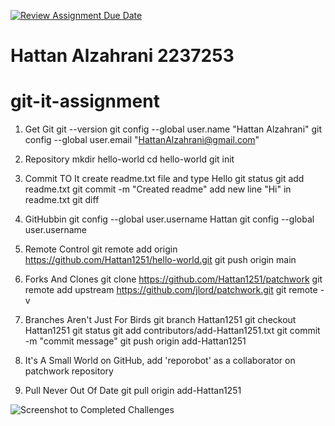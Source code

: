 [![Review Assignment Due Date](https://classroom.github.com/assets/deadline-readme-button-24ddc0f5d75046c5622901739e7c5dd533143b0c8e959d652212380cedb1ea36.svg)](https://classroom.github.com/a/QUrc6Bid)

# Hattan Alzahrani 2237253

# git-it-assignment

1. Get Git 
git --version
git config --global user.name "Hattan Alzahrani"
git config --global user.email "HattanAlzahrani@gmail.com"

2. Repository 
mkdir hello-world
cd hello-world
git init

3. Commit TO It 
create readme.txt file and type Hello
git status 
git add readme.txt 
git commit -m "Created readme"
add new line "Hi" in readme.txt
git diff

4. GitHubbin
git config --global user.username Hattan
git config --global user.username 

5. Remote Control 
git remote add origin https://github.com/Hattan1251/hello-world.git
git push origin main


6. Forks And Clones
git clone https://github.com/Hattan1251/patchwork
git remote add upstream https://github.com/jlord/patchwork.git
git remote -v

7. Branches Aren't Just For Birds
git branch Hattan1251
git checkout Hattan1251
git status
git add contributors/add-Hattan1251.txt
git commit -m "commit message"
git push origin add-Hattan1251

8. It's A Small World
on GitHub, add 'reporobot' as a collaborator on patchwork repository 

9. Pull Never Out Of Date 
git pull origin add-Hattan1251


![Screenshot to Completed Challenges](./ScreenshotChallenge.png)

